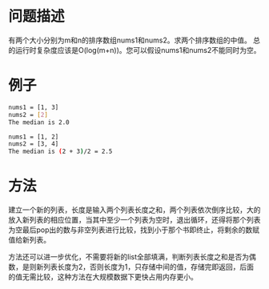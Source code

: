 # 问题描述
有两个大小分别为m和n的排序数组nums1和nums2。求两个排序数组的中值。
总的运行时复杂度应该是O(log(m+n))。您可以假设nums1和nums2不能同时为空。
# 例子
```bash
nums1 = [1, 3]
nums2 = [2]
The median is 2.0

nums1 = [1, 2]
nums2 = [3, 4]
The median is (2 + 3)/2 = 2.5
```
# 方法
建立一个新的列表，长度是输入两个列表长度之和，两个列表依次倒序比较，大的放入新列表的相应位置，当其中至少一个列表为空时，退出循环，还得将那个列表为空最后pop出的数与非空列表进行比较，找到小于那个书即终止，将剩余的数赋值给新列表。

方法还可以进一步优化，不需要将新的list全部填满，判断列表长度之和是否为偶数，是则新列表长度为2，否则长度为1，只存储中间的值，存储完即返回，后面的值无需比较，这种方法在大规模数据下更快占用内存更小。